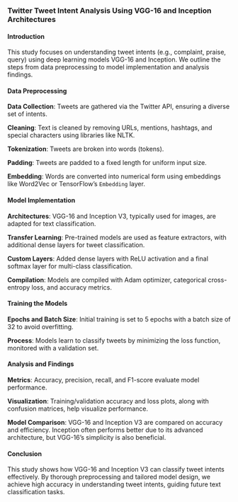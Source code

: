 ### Twitter Tweet Intent Analysis Using VGG-16 and Inception Architectures

#### Introduction

This study focuses on understanding tweet intents (e.g., complaint, praise, query) using deep learning models VGG-16 and Inception. We outline the steps from data preprocessing to model implementation and analysis findings.

#### Data Preprocessing

**Data Collection**: Tweets are gathered via the Twitter API, ensuring a diverse set of intents.

**Cleaning**: Text is cleaned by removing URLs, mentions, hashtags, and special characters using libraries like NLTK.

**Tokenization**: Tweets are broken into words (tokens).

**Padding**: Tweets are padded to a fixed length for uniform input size.

**Embedding**: Words are converted into numerical form using embeddings like Word2Vec or TensorFlow’s `Embedding` layer.

#### Model Implementation

**Architectures**: VGG-16 and Inception V3, typically used for images, are adapted for text classification.

**Transfer Learning**: Pre-trained models are used as feature extractors, with additional dense layers for tweet classification.

**Custom Layers**: Added dense layers with ReLU activation and a final softmax layer for multi-class classification.

**Compilation**: Models are compiled with Adam optimizer, categorical cross-entropy loss, and accuracy metrics.

#### Training the Models

**Epochs and Batch Size**: Initial training is set to 5 epochs with a batch size of 32 to avoid overfitting.

**Process**: Models learn to classify tweets by minimizing the loss function, monitored with a validation set.

#### Analysis and Findings

**Metrics**: Accuracy, precision, recall, and F1-score evaluate model performance.

**Visualization**: Training/validation accuracy and loss plots, along with confusion matrices, help visualize performance.

**Model Comparison**: VGG-16 and Inception V3 are compared on accuracy and efficiency. Inception often performs better due to its advanced architecture, but VGG-16’s simplicity is also beneficial.

#### Conclusion

This study shows how VGG-16 and Inception V3 can classify tweet intents effectively. By thorough preprocessing and tailored model design, we achieve high accuracy in understanding tweet intents, guiding future text classification tasks.
